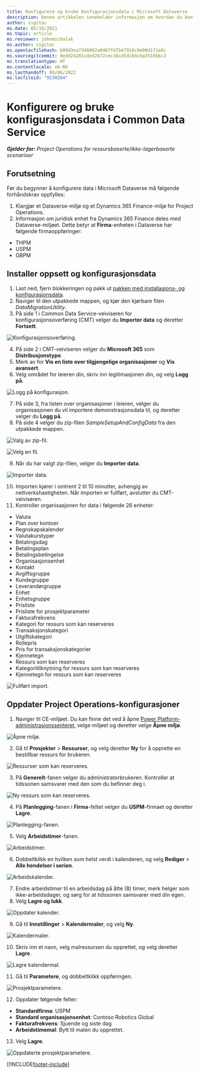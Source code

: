 ```yaml
---
title: Konfigurere og bruke konfigurasjonsdata i Microsoft Dataverse
description: Denne artikkelen inneholder informasjon om hvordan du konfigurerer og bruker konfigurasjonsdata i Project Operations.
author: sigitac
ms.date: 05/10/2021
ms.topic: article
ms.reviewer: johnmichalak
ms.author: sigitac
ms.openlocfilehash: b09d3ea7348082a0467fd7b47918c9e00d1f1e8c
ms.sourcegitcommit: 8edd24201cded2672cec16cd5dc84c6a3516b6c2
ms.translationtype: HT
ms.contentlocale: nb-NO
ms.lasthandoff: 08/06/2022
ms.locfileid: "9230264"
---
```

# <a name="set-up-and-apply-configuration-data-in-the-common-data-service"></a>Konfigurere og bruke konfigurasjonsdata i Common Data Service 

_**Gjelder for:** Project Operations for ressursbaserte/ikke-lagerbaserte scenarioer_



## <a name="prerequisites"></a>Forutsetning

Før du begynner å konfigurere data i Microsoft Dataverse må følgende forhåndskrav oppfylles:

1.  Klargjør et Dataverse-miljø og et Dynamics 365 Finance-miljø for Project Operations.
2.  Informasjon om juridisk enhet fra Dynamics 365 Finance deles med Dataverse-miljøet. Dette betyr at **Firma**-enheten i Dataverse har følgende firmaoppføringer:
  - THPM
  - USPM
  - GBPM

## <a name="install-setup-and-configuration-data"></a>Installer oppsett og konfigurasjonsdata

1. Last ned, fjern blokkeringen og pakk ut [pakken med installasjons- og konfigurasjonsdata](https://download.microsoft.com/download/e/2/d/e2da6c98-d5dd-450c-aabe-fd6bf2ba374b/ProjOpsSampleSetupData-%20Integrated%20Latest.zip).
2. Naviger til den utpakkede mappen, og kjør den kjørbare filen *DataMigrationUtility*.
3. På side 1 i Common Data Service-veiviseren for konfigurasjonsoverføring (CMT) velger du **Importer data** og deretter **Fortsett**.

![Konfigurasjonsoverføring.](./media/1ConfigurationMigration.png)

4. På side 2 i CMT-veiviseren velger du **Microsoft 365** som **Distribusjonstype**.
5. Merk av for **Vis en liste over tilgjengelige organisasjoner** og **Vis avansert**.
6. Velg området for leieren din, skriv inn legitimasjonen din, og velg **Logg på**.

![Logg på konfigurasjon.](./media/2ConfigurationSignin.png)

7. På side 3, fra listen over organisasjoner i leieren, velger du organisasjonen du vil importere demonstrasjonsdata til, og deretter velger du **Logg på**.
8. På side 4 velger du zip-filen *SampleSetupAndConfigData* fra den utpakkede mappen.

![Valg av zip-fil.](./media/3ZipFile.png)

![Velg en fil.](./media/4SelectAFile.png)

9. Når du har valgt zip-filen, velger du **Importer data**.

![Importer data.](./media/5ImportData.png)

10. Importen kjører i omtrent 2 til 10 minutter, avhengig av nettverkshastigheten. Når importen er fullført, avslutter du CMT-veiviseren. 
11. Kontroller organisasjonen for data i følgende 26 enheter:

  - Valuta
  - Plan over kontoer
  - Regnskapskalender
  - Valutakurstyper
  - Betalingsdag
  - Betalingsplan
  - Betalingsbetingelse
  - Organisasjonsenhet
  - Kontakt
  - Avgiftsgruppe
  - Kundegruppe
  - Leverandørgruppe
  - Enhet
  - Enhetsgruppe
  - Prisliste
  - Prisliste for prosjektparameter
  - Fakturafrekvens
  - Kategori for ressurs som kan reserveres
  - Transaksjonskategori
  - Utgiftskategori
  - Rollepris
  - Pris for transaksjonskategorier
  - Kjennetegn
  - Ressurs som kan reserveres
  - Kategoritilknytning for ressurs som kan reserveres
  - Kjennetegn for ressurs som kan reserveres

![Fullført import.](./media/6CompleteImport.png)

## <a name="update-project-operations-configurations"></a>Oppdater Project Operations-konfigurasjoner

1. Naviger til CE-miljøet. Du kan finne det ved å åpne [Power Platform-administrasjonssenteret](https://admin.powerplatform.microsoft.com/environments), velge miljøet og deretter velge **Åpne miljø**. 

![Åpne miljø.](./media/7OpenEnvironment.png)

2. Gå til **Prosjekter** > **Ressurser**, og velg deretter **Ny** for å opprette en bestillbar ressurs for brukeren.

![Ressurser som kan reserveres.](./media/8BookableResources.png)

3. På **Generelt**-fanen velger du administratorbrukeren. Kontroller at tidssonen samsvarer med den som du befinner deg i. 

![Ny ressurs som kan reserveres.](./media/9NewBookableResource.png)

4. På **Planlegging**-fanen i **Firma**-feltet velger du **USPM**-firmaet og deretter **Lagre**. 

![Planlegging-fanen.](./media/10SchedulingTab.png)

5. Velg **Arbeidstimer**-fanen.  

![Arbeidstimer.](./media/11WorkHours.png)

6. Dobbeltklikk en hvilken som helst verdi i kalenderen, og velg **Rediger** > **Alle hendelser i serien**. 

![Arbeidskalender.](./media/12WorkCalendar.png)

7. Endre arbeidstimer til en arbeidsdag på åtte (8) timer, merk helger som ikke-arbeidsdager, og sørg for at tidssonen samsvarer med din egen. 
8. Velg **Lagre og lukk**.

![Oppdater kalender.](./media/13UpdateCalendar.png)

9. Gå til **Innstillinger** > **Kalendermaler**, og velg **Ny**.
 
 ![Kalendermaler.](./media/14CalendarTemplates.png)
 
 10. Skriv inn et navn, velg malressursen du opprettet, og velg deretter **Lagre**. 
 
 ![Lagre kalendermal.](./media/15SaveCalendarTemplate.png)
 
 11. Gå til **Parametere**, og dobbeltklikk oppføringen. 
 
 ![Prosjektparametere.](./media/16ProjectParameters.png)
 
12. Oppdater følgende felter:

 - **Standardfirma**: USPM
 - **Standard organisasjonsenhet**: Contoso Robotics Global
 - **Fakturafrekvens**: Sjuende og siste dag
 - **Arbeidstimemal**: Bytt til malen du opprettet.

13. Velg **Lagre**. 

![Oppdaterte prosjektparametere.](./media/17UpdatedProjectParameters.png)


[!INCLUDE[footer-include](../includes/footer-banner.md)]
